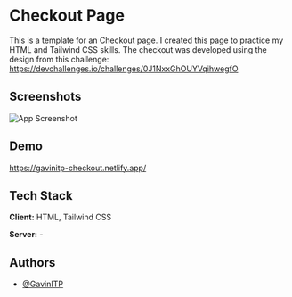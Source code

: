 # Checkout Page

This is a template for an Checkout page. 
I created this page to practice my HTML and Tailwind CSS skills.
The checkout was developed using the design from this challenge: https://devchallenges.io/challenges/0J1NxxGhOUYVqihwegfO
## Screenshots

![App Screenshot](https://i.ibb.co/ZYkmKts/checkout.png)


## Demo

https://gavinitp-checkout.netlify.app/



## Tech Stack

**Client:** HTML, Tailwind CSS

**Server:** -


## Authors

- [@GavinITP](https://github.com/GavinITP)


